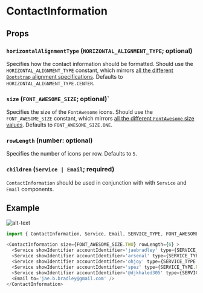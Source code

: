 # ContactInformation

## Props

### `horizontalAlignmentType` (`HORIZONTAL_ALIGNMENT_TYPE`; optional)

Specifies how the contact information should be formatted. Should use the `HORIZONTAL_ALIGNMENT_TYPE` constant, which mirrors [all the different `Bootstrap` alignment specifications](https://v4-alpha.getbootstrap.com/layout/grid/#horizontal-alignment). Defaults to `HORIZONTAL_ALIGNMENT_TYPE.CENTER`.

### `size` (`FONT_AWESOME_SIZE`; optional)`

Specifies the size of the `FontAwesome` icons. Should use the `FONT_AWESOME_SIZE` constant, which mirrors [all the different `FontAwesome` size values](https://fontawesome.com/how-to-use/svg-with-js). Defaults to `FONT_AWESOME_SIZE.ONE`.

### `rowLength` (number: optional)

Specifies the number of icons per row. Defaults to `5`.

### `children` (`Service | Email`; required)

`ContactInformation` should be used in conjunction with with `Service` and `Email` components.

## Example

![alt-text](https://i.imgur.com/SPi02YV.png)

```javascript
import { ContactInformation, Service, Email, SERVICE_TYPE, FONT_AWESOME_SIZE } from 'react-contact-information';

<ContactInformation size={FONT_AWESOME_SIZE.TWO} rowLength={6} >
  <Service showIdentifier accountIdentifier='jaebradley' type={SERVICE_TYPE.GITHUB} />
  <Service showIdentifier accountIdentifier='arsenal' type={SERVICE_TYPE.INSTAGRAM} />
  <Service showIdentifier accountIdentifier='ohjoy' type={SERVICE_TYPE.PINTEREST} />
  <Service showIdentifier accountIdentifier='spez' type={SERVICE_TYPE.REDDIT} />
  <Service showIdentifier accountIdentifier='@djkhaled305' type={SERVICE_TYPE.SNAPCHAT} />
  <Email to='jae.b.bradley@gmail.com' />
</ContactInformation>
```
